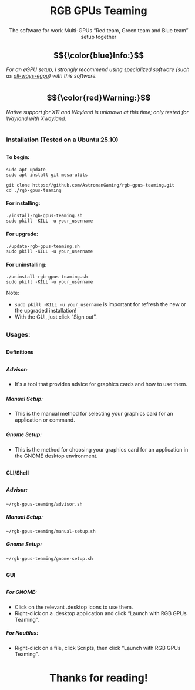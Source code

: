 ##

# <p align="center"><strong>RGB GPUs Teaming</strong></p>

###

<p align="center">The software for work Multi-GPUs “Red team, Green team and Blue team” setup together</p>

##

## $${\color{blue}Info:}$$
<p align="left"><em>For an eGPU setup, I strongly recommend using specialized software (such as <a href="https://github.com/ewagner12/all-ways-egpu" target="_blank">all-ways-egpu</a>) with this software.</em></p>

#

## $${\color{red}Warning:}$$ 
<p align="left"><em>Native support for X11 and Wayland is unknown at this time; only tested for Wayland with Xwayland.</em></p>

#

### Installation (Tested on a Ubuntu 25.10)

##

#### To begin:
```
sudo apt update
sudo apt install git mesa-utils 
```
```
git clone https://github.com/AstromanGaming/rgb-gpus-teaming.git
cd ./rgb-gpus-teaming
```
#### For installing:
```
./install-rgb-gpus-teaming.sh
sudo pkill -KILL -u your_username
```
#### For upgrade:
```
./update-rgb-gpus-teaming.sh
sudo pkill -KILL -u your_username
```
#### For uninstalling:
```
./uninstall-rgb-gpus-teaming.sh
sudo pkill -KILL -u your_username
```
Note: 

- ```sudo pkill -KILL -u your_username``` is important for refresh the new or the upgraded installation!
- With the GUI, just click “Sign out”.

##

### Usages:

##

#### Definitions

## 

##### Advisor:

- It's a tool that provides advice for graphics cards and how to use them.

###

##### Manual Setup:
  
- This is the manual method for selecting your graphics card for an application or command.

###

##### Gnome Setup:
  
- This is the method for choosing your graphics card for an application in the GNOME desktop environment.

###

##

#### CLI/Shell

##

##### Advisor:
```
~/rgb-gpus-teaming/advisor.sh
```
##### Manual Setup:
```
~/rgb-gpus-teaming/manual-setup.sh
```
##### Gnome Setup:
```
~/rgb-gpus-teaming/gnome-setup.sh
```

##

#### GUI

##

##### For GNOME:
- Click on the relevant .desktop icons to use them.
- Right-click on a .desktop application and click “Launch with RGB GPUs Teaming”.

##### For Nautilus:
- Right-click on a file, click Scripts, then click “Launch with RGB GPUs Teaming”.

##

# <p align="center"><strong>Thanks for reading!</strong></p>
